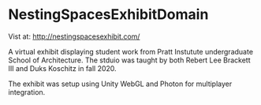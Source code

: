 # NestingSpacesExhibitDomain

Vist at: http://nestingspacesexhibit.com/

A virtual exhibit displaying student work from Pratt Instutute undergraduate School of Architecture. The stduio was taught by both Rebert Lee Brackett III and Duks Koschitz in fall 2020. 

The exhibit was setup using Unity WebGL and Photon for multiplayer integration.
